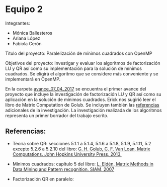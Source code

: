 # Equipo 2

Integrantes: 
* Mónica Ballesteros 
* Ariana López 
* Fabiola Cerón

Título del proyecto: Paralelización de mínimos cuadrados con OpenMP 



Objetivos del proyecto: Investigar y evaluar los algoritmos de factorización LU y QR así como su implementación
para la solución de mínimos cuadrados. Se eligirá el algoritmo que se considere más conveniente y se
implementará en OpenMP.


En la carpeta [avance_07_04_2017](https://github.com/ITAM-DS/analisis-numerico-computo-cientifico/MNO/proyecto_final/MNO_2017/proyectos/equipo_2/avance_07_04_2017/) se encuentra el primer avance del proyecto que incluye la investigación de factorización LU y QR así como su aplicación en la solución de mínimos cuadrados. Erick nos sugirió leer el libro de Matrix Computation de Golub. Se incluyen también las [referencias](https://drive.google.com/drive/u/1/folders/0B5IJ1w6MjxegOVBTOGRKOEtpWlU) adicionales de la investigación.  La investigación realizada de los algoritmos representa un primer borrador del trabajo escrito.

## Referencias:

* Teoría sobre QR: secciones 5.1.1 a 5.1.4, 5.1.6 a 5.1.8, 5.1.9, 5.1.11, 5.2 excepto 5.2.6 a 5.2.10 del libro: [G. H. Golub, C. F. Van Loan, Matrix Computations. John Hopkins University Press, 2013.](http://web.mit.edu/ehliu/Public/sclark/Golub%20G.H.,%20Van%20Loan%20C.F.-%20Matrix%20Computations.pdf)

* Mínimos cuadrados: capítulo 5 del libro: [L. Eldén, Matrix Methods in Data Mining and Pattern recognition. SIAM, 2007](http://www.statru.org/wp-content/uploads/2011/01/Matrix-Book-2.pdf)

* Factorización QR en paralelo:

